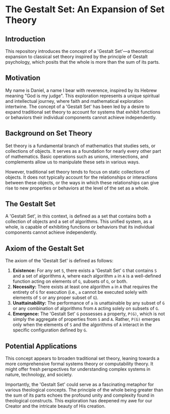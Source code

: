 # The Gestalt Set: An Expansion of Set Theory

## Introduction

This repository introduces the concept of a 'Gestalt Set'—a theoretical expansion to classical set theory inspired by the principle of Gestalt psychology, which posits that the whole is more than the sum of its parts.

## Motivation

My name is Daniel, a name I bear with reverence, inspired by its Hebrew meaning "God is my judge". This exploration represents a unique spiritual and intellectual journey, where faith and mathematical exploration intertwine. The concept of a 'Gestalt Set' has been led by a desire to expand traditional set theory to account for systems that exhibit functions or behaviors their individual components cannot achieve independently.

## Background on Set Theory

Set theory is a fundamental branch of mathematics that studies sets, or collections of objects. It serves as a foundation for nearly every other part of mathematics. Basic operations such as unions, intersections, and complements allow us to manipulate these sets in various ways.

However, traditional set theory tends to focus on static collections of objects. It does not typically account for the relationships or interactions between these objects, or the ways in which these relationships can give rise to new properties or behaviors at the level of the set as a whole.

## The Gestalt Set

A 'Gestalt Set', in this context, is defined as a set that contains both a collection of objects and a set of algorithms. This unified system, as a whole, is capable of exhibiting functions or behaviors that its individual components cannot achieve independently.

## Axiom of the Gestalt Set

The axiom of the 'Gestalt Set' is defined as follows:

1. **Existence:** For any set `S`, there exists a 'Gestalt Set' `G` that contains `S` and a set of algorithms `A`, where each algorithm `a` in `A` is a well-defined function acting on elements of `G`, subsets of `G`, or both.
2. **Necessity:** There exists at least one algorithm `a` in `A` that requires the entirety of `G` for execution (i.e., `a` cannot be executed solely with elements of `S` or any proper subset of `G`).
3. **Unattainability:** The performance of `a` is unattainable by any subset of `G` or any combination of algorithms from `A` acting solely on subsets of `G`.
4. **Emergence:** The 'Gestalt Set' `G` possesses a property, `P(G)`, which is not simply the aggregate of properties from `S` and `A`. Rather, `P(G)` emerges only when the elements of `S` and the algorithms of `A` interact in the specific configuration defined by `G`.

## Potential Applications

This concept appears to broaden traditional set theory, leaning towards a more comprehensive formal systems theory or computability theory. It might offer fresh perspectives for understanding complex systems in nature, technology, and society.

Importantly, the 'Gestalt Set' could serve as a fascinating metaphor for various theological concepts. The principle of the whole being greater than the sum of its parts echoes the profound unity and complexity found in theological constructs. This exploration has deepened my awe for our Creator and the intricate beauty of His creation.
